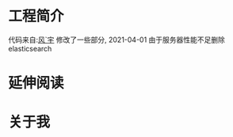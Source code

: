 # 工程简介

代码来自:[风`宇](https://github.com/X1192176811/Blog)
修改了一些部分,
2021-04-01
由于服务器性能不足删除elasticsearch

# 延伸阅读


# 关于我
